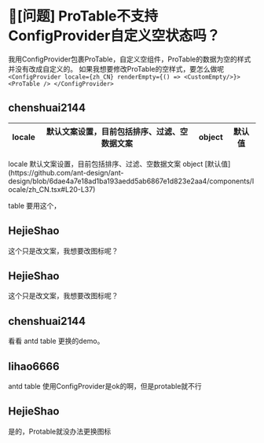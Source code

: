# 🧐[问题] ProTable不支持ConfigProvider自定义空状态吗？

我用ConfigProvider包裹ProTable，自定义空组件，ProTable的数据为空的样式并没有改成自定义的。
如果我想要修改ProTable的空样式，要怎么做呢
`<ConfigProvider locale={zh_CN} renderEmpty={() => <CustomEmpty/>}>
<ProTable />
</ConfigProvider>`

## chenshuai2144

<html>
<body>
<!--StartFragment-->

| locale | 默认文案设置，目前包括排序、过滤、空数据文案 | object | 默认值 |
| ------ | -------------------------------------------- | ------ | ------ |

<!--EndFragment-->
</body>
</html>locale	默认文案设置，目前包括排序、过滤、空数据文案	object	[默认值](https://github.com/ant-design/ant-design/blob/6dae4a7e18ad1ba193aedd5ab6867e1d823e2aa4/components/locale/zh_CN.tsx#L20-L37)

table 要用这个，

## HejieShao

这个只是改文案，我想要改图标呢？

## HejieShao

这个只是改文案，我想要改图标呢？

## chenshuai2144

看看 antd table 更换的demo。

## lihao6666

>

antd table 使用ConfigProvider是ok的啊，但是protable就不行

## HejieShao

是的，Protable就没办法更换图标
